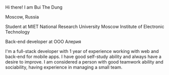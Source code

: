 Hi there! I am Bui The Dung 

Moscow, Russia

Student at MIET National Research University Moscow Institute of Electronic Technology

Back-end developer at ООО Алерия

I'm a full-stack developer with 1 year of experience working with web and back-end for mobile apps. 
I have good self-study ability and always have a desire to improve.
I am considered a person with good teamwork ability and sociability, having experience in managing a small team.



